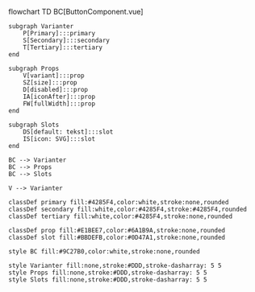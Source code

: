 flowchart TD
    BC[ButtonComponent.vue]
    
    subgraph Varianter
        P[Primary]:::primary
        S[Secondary]:::secondary
        T[Tertiary]:::tertiary
    end
    
    subgraph Props
        V[variant]:::prop
        SZ[size]:::prop
        D[disabled]:::prop
        IA[iconAfter]:::prop
        FW[fullWidth]:::prop
    end
    
    subgraph Slots
        DS[default: tekst]:::slot
        IS[icon: SVG]:::slot
    end
    
    BC --> Varianter
    BC --> Props
    BC --> Slots
    
    V --> Varianter
    
    classDef primary fill:#4285F4,color:white,stroke:none,rounded
    classDef secondary fill:white,color:#4285F4,stroke:#4285F4,rounded
    classDef tertiary fill:white,color:#4285F4,stroke:none,rounded
    
    classDef prop fill:#E1BEE7,color:#6A1B9A,stroke:none,rounded
    classDef slot fill:#BBDEFB,color:#0D47A1,stroke:none,rounded
    
    style BC fill:#9C27B0,color:white,stroke:none,rounded
    
    style Varianter fill:none,stroke:#DDD,stroke-dasharray: 5 5
    style Props fill:none,stroke:#DDD,stroke-dasharray: 5 5
    style Slots fill:none,stroke:#DDD,stroke-dasharray: 5 5